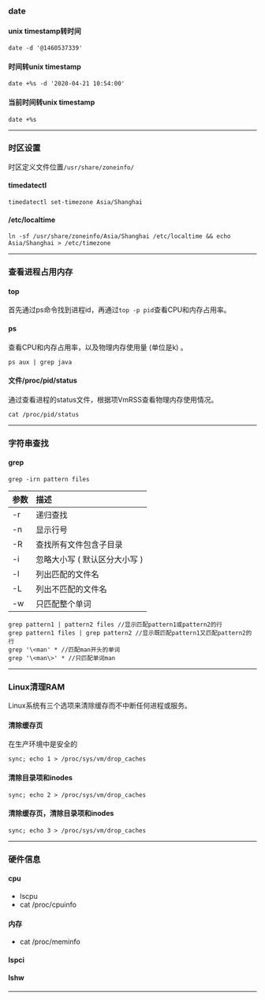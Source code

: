 
### date
#### unix timestamp转时间
```
date -d '@1460537339'
```
#### 时间转unix timestamp
```
date +%s -d '2020-04-21 10:54:00'
```
#### 当前时间转unix timestamp
```
date +%s
```

***

### 时区设置
时区定义文件位置`/usr/share/zoneinfo/`
#### timedatectl
```
timedatectl set-timezone Asia/Shanghai
```
#### /etc/localtime
```
ln -sf /usr/share/zoneinfo/Asia/Shanghai /etc/localtime && echo Asia/Shanghai > /etc/timezone
```

***

### 查看进程占用内存
#### top
首先通过ps命令找到进程id，再通过`top -p pid`查看CPU和内存占用率。
#### ps
查看CPU和内存占用率，以及物理内存使用量 (单位是k) 。
```
ps aux | grep java
```
####  文件/proc/pid/status
通过查看进程的status文件，根据项VmRSS查看物理内存使用情况。
```
cat /proc/pid/status
```

***

### 字符串查找
#### grep

```
grep -irn pattern files
```

参数|描述
:--|:--
-r|递归查找
-n|显示行号
-R|查找所有文件包含子目录
-i|忽略大小写 ( 默认区分大小写 )
-l|列出匹配的文件名
-L|列出不匹配的文件名
-w|只匹配整个单词

```
grep pattern1 | pattern2 files //显示匹配pattern1或pattern2的行
grep pattern1 files | grep pattern2 //显示既匹配pattern1又匹配pattern2的行
grep '\<man' * //匹配man开头的单词
grep '\<man\>' * //只匹配单词man
```

***

### Linux清理RAM
Linux系统有三个选项来清除缓存而不中断任何进程或服务。
#### 清除缓存页
在生产环境中是安全的
```
sync; echo 1 > /proc/sys/vm/drop_caches
```
#### 清除目录项和inodes
```
sync; echo 2 > /proc/sys/vm/drop_caches
```
#### 清除缓存页，清除目录项和inodes
```
sync; echo 3 > /proc/sys/vm/drop_caches
```

***

### 硬件信息

#### cpu
* lscpu
* cat /proc/cpuinfo

#### 内存
* cat /proc/meminfo

#### lspci

#### lshw

***
